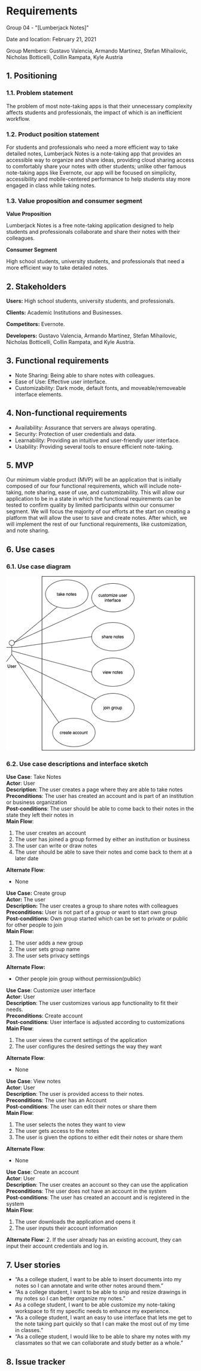 # Requirements
Group 04 - "[Lumberjack Notes]"

Date and location: February 21, 2021

Group Members: Gustavo Valencia, Armando Martinez, Stefan Mihailovic, Nicholas Botticelli, Collin Rampata, Kyle Austria

## 1. Positioning
### 1.1. Problem statement

The problem of most note-taking apps is that their unnecessary complexity affects students and professionals, the impact
of which is an inefficient workflow.

### 1.2. Product position statement

For students and professionals who need a more efficient way to take detailed notes, Lumberjack Notes is a note-taking
app that provides an accessible way to organize and share ideas, providing cloud sharing access to comfortably share
your notes with other students; unlike other famous note-taking apps like Evernote, our app will be focused on simplicity,
accessibility and mobile-centered performance to help students stay more engaged in class while taking notes.

### 1.3. Value proposition and consumer segment

**Value Proposition**

Lumberjack Notes is a free note-taking application designed to help students and professionals collaborate and share
their notes with their colleagues.

**Consumer Segment**

High school students, university students, and professionals that need a more efficient way to take detailed notes.

## 2. Stakeholders

**Users:** High school students, university students, and professionals.

**Clients:** Academic Institutions and Businesses.

**Competitors:** Evernote.

**Developers:** Gustavo Valencia, Armando Martinez, Stefan Mihailovic, Nicholas Botticelli, Collin Rampata, and Kyle Austria.

## 3. Functional requirements

- Note Sharing: Being able to share notes with colleagues.
- Ease of Use: Effective user interface.
- Customizability: Dark mode, default fonts, and moveable/removeable interface elements.

## 4. Non-functional requirements

- Availability: Assurance that servers are always operating.
- Security: Protection of user credentials and data.
- Learnability: Providing an intuitive and user-friendly user interface.
- Usability: Providing several tools to ensure efficient note-taking.

## 5. MVP

Our minimum viable product (MVP) will be an application that is initially composed of our four functional requirements,
which will include note-taking, note sharing, ease of use, and customizability. This will allow our application to be in
a state in which the functional requirements can be tested to confirm quality by limited participants within our consumer
segment. We will focus the majority of our efforts at the start on creating a platform that will allow the user to save and
create notes. After which, we will implement the rest of our functional requirements, like customization, and note sharing.

## 6. Use cases

### 6.1. Use case diagram
![Use Case Diagram](./images/Requirements_Use_Case_Diagram.png)

### 6.2. Use case descriptions and interface sketch

**Use Case**: Take Notes  
**Actor**: User  
**Description**: The user creates a page where they are able to take notes  
**Preconditions**: The user has created an account and is part of an institution or business organization  
**Post-conditions**: The user should be able to come back to their notes in the state they left their notes in  
**Main Flow**:
1. The user creates an account
2. The user has joined a group formed by either an institution or business
3. The user can write or draw notes
4. The user should be able to save their notes and come back to them at a later date

**Alternate Flow**:
- None


**Use Case:** Create group  
**Actor:** The user  
**Description:** The user creates a group to share notes with colleagues   
**Preconditions:** User is not part of a group or want to start own group   
**Post-conditions:** Own group started which can be set to private or public for other people to join  
**Main Flow:**
1. The user adds a new group
2. The user sets group name
3. The user sets privacy settings

**Alternate Flow:**
- Other people join group without permission(public)

**Use Case**: Customize user interface  
**Actor**: User  
**Description**: The user customizes various app functionality to fit their needs.  
**Preconditions**: Create account  
**Post-conditions**: User interface is adjusted according to customizations  
**Main Flow**:
1. The user views the current settings of the application
2. The user configures the desired settings the way they want  

**Alternate Flow**:
- None

**Use Case**: View notes  
**Actor**: User  
**Description**: The user is provided access to their notes.  
**Preconditions**: The user has an Account  
**Post-conditions**: The user can edit their notes or share them  
**Main Flow**:
1. The user selects the notes they want to view
2. The user gets access to the notes
3. The user is given the options to either edit their notes or share them

**Alternate Flow**:
- None

**Use Case**: Create an account  
**Actor**: User  
**Description**: The user creates an account so they can use the application  
**Preconditions**: The user does not have an account in the system  
**Post-conditions**: The user has created an account and is registered in the system  
**Main Flow**:
1. The user downloads the application and opens it
2. The user inputs their account information

**Alternate Flow**:
2. If the user already has an existing account, they can input their account credentials and log in.


## 7. User stories
- “As a college student, I want to be able to insert documents into my notes so I can annotate and write other notes around them.”
- “As a college student, I want to be able to snip and resize drawings in my notes so I can better organize my notes.”
- As a college student, I want to be able customize my note-taking workspace to fit my specific needs to enhance my
experience.
- “As a college student, I want an easy to use interface that lets me get to the note taking part quickly so that I can make the most out of my time in classes.”
- “As a college student, I would like to be able to share my notes with my classmates so that we can collaborate and study better as a whole.”


## 8. Issue tracker
